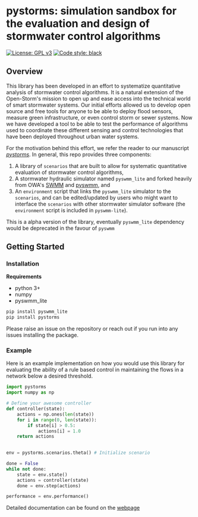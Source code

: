 # pystorms: simulation sandbox for the evaluation and design of stormwater control algorithms
[![License: GPL v3](https://img.shields.io/badge/License-GPLv3-blue.svg)](https://www.gnu.org/licenses/gpl-3.0)
[![Code style: black](https://img.shields.io/badge/code%20style-black-000000.svg)](https://github.com/python/black)

## Overview 

This library has been developed in an effort to systematize quantitative analysis of stormwater control algorithms.
It is a natural extension of the Open-Storm's mission to open up and ease access into the technical world of smart stormwater systems.
 Our initial efforts allowed us to develop open source and free tools for anyone to be able to deploy flood sensors, measure green infrastructure, or even control storm or sewer systems.
 Now we have developed a tool to be able to test the performance of algorithms used to coordinate these different sensing and control technologies that have been deployed throughout urban water systems.    

For the motivation behind this effort, we refer the reader to our manuscript [*pystorms*](https://dl.acm.org/citation.cfm?id=3313336). In general, this repo provides three components:

1. A library of `scenarios` that are built to allow for systematic quantitative evaluation of stormwater control algorithms, 
2. A stormwater hydraulic simulator named `pyswmm_lite` and forked heavily from OWA's [SWMM](https://github.com/kLabUM/Stormwater-Management-Model.git) and [pyswmm](https://github.com/kLabUM/pyswmm_lite.git), and
3. An `environment` script that links the `pyswmm_lite` simulator to the `scenarios`, and can be edited/updated by users who might want to interface the `scenarios` with other stormwater simulator software (the `environment` script is included in `pyswmm-lite`).

This is a alpha version of the library, eventually `pyswmm_lite` dependency would be deprecated in the favour of `pyswmm`

## Getting Started 

### Installation 

**Requirements**

- python 3+
- numpy
- pyswmm_lite

```bash 
pip install pyswmm_lite
pip install pystorms
```
Please raise an issue on the repository or reach out if you run into any issues installing the package. 

### Example 

Here is an example implementation on how you would use this library for evaluating the ability of a rule based control in maintaining the flows in a network below a desired threshold. 

```python 
import pystorms 
import numpy as np

# Define your awesome controller 
def controller(state):
	actions = np.ones(len(state))
	for i in range(0, len(state)):
		if state[i] > 0.5:
			actions[i] = 1.0
	return actions 
	

env = pystorms.scenarios.theta() # Initialize scenario 

done = False
while not done:
	state = env.state()
	actions = controller(state)
	done = env.step(actions)

performance = env.performance()

```

Detailed documentation can be found on the [webpage](https://klabum.github.io/pystorms/)
